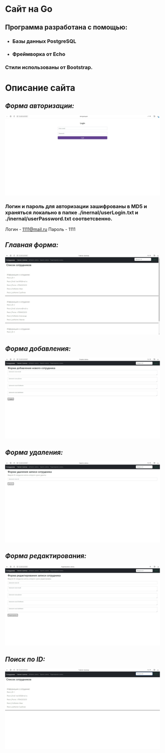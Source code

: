 # Сайт на Go
## Программа  разработана с помощью: 
- ### Базы данных PostgreSQL 
- ### Фреймворка от Echo
  
### Стили использованы от Bootstrap.
# Описание сайта
## *Форма авторизации:*
![Главная форма](/TaskWithEcho-Postgres-HTML/photo/Auth.jpg)
### Логин и пароль для авторизации зашифрованы в MD5 и храняться локально в папке ./inernal/userLogin.txt и ./inernal/userPassword.txt соответсвенно.
Логин - 1111@mail.ru
Пароль - 1111

## *Главная форма:*
![Главная форма](/TaskWithEcho-Postgres-HTML/photo/mainForm.jpg)

## *Форма добавления:*
![Добавить запись](/TaskWithEcho-Postgres-HTML/photo/add.jpg)

## *Форма удаления:*
![Удалить запись](/TaskWithEcho-Postgres-HTML/photo/delete.jpg)

## *Форма редактирования:*
![Редактировать запись](/TaskWithEcho-Postgres-HTML/photo/edit.jpg)

## *Поиск по ID:*
![Найти по id](/TaskWithEcho-Postgres-HTML/photo/search.jpg)
